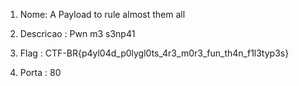 1. Nome: A Payload to rule almost them all
2. Descricao : Pwn m3 s3np41 

3. Flag : CTF-BR{p4yl04d_p0lygl0ts_4r3_m0r3_fun_th4n_f1l3typ3s}

4. Porta : 80
